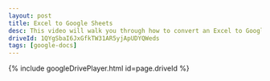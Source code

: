```yaml
---
layout: post
title: Excel to Google Sheets
desc: This video will walk you through how to convert an Excel to Google Sheets.
driveId: 1QYgSbaI6JxGfkTW31AR5yjApUDYQWeds
tags: [google-docs]
---
```


{% include googleDrivePlayer.html id=page.driveId %}
